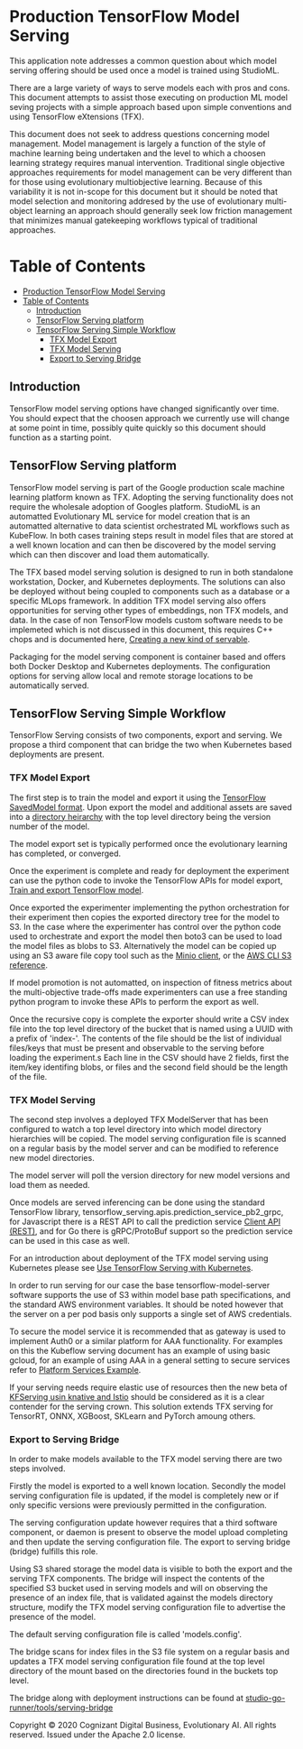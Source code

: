 # Production TensorFlow Model Serving

This application note addresses a common question about which model serving offering should be used once a model is trained using StudioML.

There are a large variety of ways to serve models each with pros and cons.  This document attempts to assist those executing on production ML model seving projects with a simple approach based upon simple conventions and using TensorFlow eXtensions (TFX).

This document does not seek to address questions concerning model management.  Model management is largely a function of the style of machine learning being undertaken and the level to which a choosen learning strategy requires manual intervention.  Traditional single objective approaches requirements for model management can be very different than for those using evolutionary multiobjective learning.  Because of this variability it is not in-scope for this document but it should be noted that model selection and monitoring addresed by the use of evolutionary multi-object learning an approach should generally seek low friction management that minimizes manual gatekeeping workflows typical of traditional approaches.

<!--ts-->

Table of Contents
=================

* [Production TensorFlow Model Serving](#production-tensorflow-model-serving)
* [Table of Contents](#table-of-contents)
  * [Introduction](#introduction)
  * [TensorFlow Serving platform](#tensorflow-serving-platform)
  * [TensorFlow Serving Simple Workflow](#tensorflow-serving-simple-workflow)
    * [TFX Model Export](#tfx-model-export)
    * [TFX Model Serving](#tfx-model-serving)
    * [Export to Serving Bridge](#export-to-serving-bridge)
<!--te-->

## Introduction

TensorFlow model serving options have changed significantly over time.  You should expect that the choosen approach we currently use will change at some point in time, possibly quite quickly so this document should function as a starting point.

## TensorFlow Serving platform

TensorFlow model serving is part of the Google production scale machine learning platform known as TFX.  Adopting the serving functionality does not require the wholesale adoption of Googles platform.  StudioML is an automatted Evolutionary ML service for model creation that is an automatted alternative to data scientist orchestrated ML workflows such as KubeFlow.  In both cases training steps result in model files that are stored at a well known location and can then be discovered by the model serving which can then discover and load them automatically.

The TFX based model serving solution is designed to run in both standalone workstation, Docker, and Kubernetes deployments.  The solutions can also be deployed without being coupled to components such as a database or a specific MLops framework.  In addition TFX model serving also offers opportunities for serving other types of embeddings, non TFX models, and data.  In the case of non TensorFlow models custom software needs to be implemeted which is not discussed in this document, this requires C++ chops and is documented here, [Creating a new kind of servable](https://www.tensorflow.org/tfx/serving/custom_servable).

Packaging for the model serving component is container based and offers both Docker Desktop and Kubernetes deployments.  The configuration options for serving allow local and remote storage locations to be automatically served.

## TensorFlow Serving Simple Workflow

TensorFlow Serving consists of two components, export and serving.  We propose a third component that can bridge the two when Kubernetes based deployments are present.

### TFX Model Export

The first step is to train the model and export it using the [TensorFlow SavedModel format](https://github.com/tensorflow/tensorflow/blob/master/tensorflow/python/saved_model/README.md).  Upon export the model and additional assets are saved into a [directory heirarchy](https://github.com/tensorflow/tensorflow/blob/master/tensorflow/python/saved_model/README.md#components) with the top level directory being the version number of the model.

The model export set is typically performed once the evolutionary learning has completed, or converged.

Once the experiment is complete and ready for deployment the experiment can use the python code to invoke the TensorFlow APIs for model export, [Train and export TensorFlow model](https://www.tensorflow.org/tfx/serving/serving_basic#train_and_export_tensorflow_model).

Once exported the experimenter implementing the python orchestration for their experiment then copies the exported directory tree for the model to S3.  In the case where the experimenter has control over the python code used to orchestrate and export the model then boto3 can be used to load the model files as blobs to S3.  Alternatively the model can be copied up using an S3 aware file copy tool such as the [Minio client](https://docs.min.io/docs/minio-client-quickstart-guide.html), or the [AWS CLI S3 reference](https://awscli.amazonaws.com/v2/documentation/api/latest/reference/s3/index.html).

If model promotion is not automatted, on inspection of fitness metrics about the multi-objective trade-offs made experimenters can use a free standing python program to invoke these APIs to perform the export as well.

Once the recursive copy is complete the exporter should write a CSV index file into the top level directory of the bucket that is named using a UUID with a prefix of 'index-'.  The contents of the file should be the list of individual files/keys that must be present and observable to the serving before loading the experiment.s  Each line in the CSV should have 2 fields, first the item/key identifing blobs, or files and the second field should be the length of the file.

### TFX Model Serving

The second step involves a deployed TFX ModelServer that has been configured to watch a top level directory into which model directory hierarchies will be copied. The model serving configuration file is scanned on a regular basis by the model server and can be modified to reference new model directories.

The model server will poll the version directory for new model versions and load them as needed.

Once models are served inferencing can be done using the standard TensorFlow library, tensorflow\_serving.apis.prediction\_service\_pb2\_grpc, for Javascript there is a REST API to call the prediction service [Client API (REST)](https://www.tensorflow.org/tfx/serving/api_rest), and for Go there is gRPC/ProtoBuf support so the prediction service can be used in this case as well.

For an introduction about deployment of the TFX model serving using Kubernetes please see [Use TensorFlow Serving with Kubernetes](https://www.tensorflow.org/tfx/serving/serving\_kubernetes).

In order to run serving for our case the base tensorflow-model-server software supports the use of S3 within model base path specifications, and the standard AWS environment variables.  It should be noted however that the server on a per pod basis only supports a single set of AWS credentials.

To secure the model service it is recommended that as gateway is used to implement Auth0 or a similar platform for AAA functionality.  For examples on this the Kubeflow serving document has an example of using basic gcloud, for an example of using AAA in a general setting to secure services refer to [Platform Services Example](https://github.com/leaf-ai/platform-services).

If your serving needs require elastic use of resources then the new beta of [KFServing usin knative and Istio](https://www.kubeflow.org/docs/components/serving/kfserving/) should be considered as it is a clear contender for the serving crown.  This solution extends TFX serving for TensorRT, ONNX, XGBoost, SKLearn and PyTorch amoung others.

### Export to Serving Bridge

In order to make models available to the TFX model serving there are two steps involved.

Firstly the model is exported to a well known location. Secondly the model serving configuration file is updated, if the model is completely new or if only specific versions were previously permitted in the configuration.

The serving configuration update however requires that a third software component, or daemon is present to observe the model upload completing and then update the serving configuration file.  The export to serving bridge (bridge) fulfills this role.

Using S3 shared storage the model data is visible to both the export and the serving TFX components.  The bridge will inspect the contents of the specified S3 bucket used in serving models and will on observing the presence of an index file, that is validated against the models directory structure, modify the TFX model serving configuration file to advertise the presence of the model.

The default serving configuration file is called 'models.config'.

The bridge scans for index files in the S3 file system on a regular basis and updates a TFX model serving configuration file found at the top level directory of the mount based on the directories found in the buckets top level.

The bridge along with deployment instructions can be found at [studio-go-runner/tools/serving-bridge](https://github.com/leaf-ai/studio-go-runner/tree/main/tools/serving-bridge)

Copyright © 2020 Cognizant Digital Business, Evolutionary AI. All rights reserved. Issued under the Apache 2.0 license.
